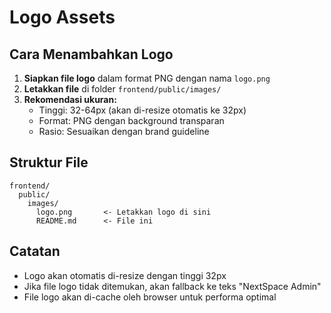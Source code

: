 # Logo Assets

## Cara Menambahkan Logo

1. **Siapkan file logo** dalam format PNG dengan nama `logo.png`
2. **Letakkan file** di folder `frontend/public/images/`
3. **Rekomendasi ukuran:**
   - Tinggi: 32-64px (akan di-resize otomatis ke 32px)
   - Format: PNG dengan background transparan
   - Rasio: Sesuaikan dengan brand guideline

## Struktur File

```
frontend/
  public/
    images/
      logo.png       <- Letakkan logo di sini
      README.md      <- File ini
```

## Catatan

- Logo akan otomatis di-resize dengan tinggi 32px
- Jika file logo tidak ditemukan, akan fallback ke teks "NextSpace Admin"
- File logo akan di-cache oleh browser untuk performa optimal 